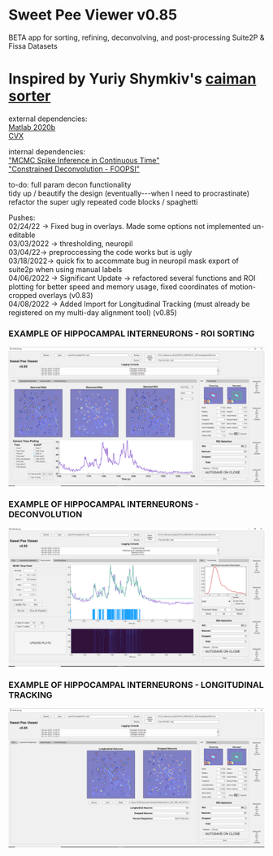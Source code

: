 # Sweet Pee Viewer v0.85
BETA app for sorting, refining, deconvolving, and post-processing Suite2P & Fissa Datasets

# Inspired by Yuriy Shymkiv's [caiman sorter](https://github.com/shymkivy/caiman_sorter)      

external dependencies:      
[Matlab 2020b](https://www.mathworks.com/products/new_products/release2020b.html)     
[CVX](http://cvxr.com/cvx/download/)      

internal dependencies:      
["MCMC Spike Inference in Continuous Time"](https://github.com/flatironinstitute/CaImAn-MATLAB/tree/master/deconvolution/MCMC)      
["Constrained Deconvolution - FOOPSI"](https://github.com/epnev/constrained-foopsi)     

to-do:
full param decon functionality      
tidy up / beautify the design (eventually---when I need to procrastinate)     
refactor the super ugly repeated code blocks / spaghetti          


Pushes:     
02/24/22 -> Fixed bug in overlays. Made some options not implemented un-editable      
03/03/2022 -> thresholding, neuropil      
03/04/22-> preproccessing the code works but is ugly      
03/18/2022-> quick fix to accommate bug in neuropil mask export of suite2p when using manual labels     
04/06/2022 -> Significant Update -> refactored several functions and ROI plotting for better speed and memory usage, fixed coordinates of motion-cropped overlays (v0.83)      
04/08/2022 -> Added Import for Longitudinal Tracking (must already be registered on my multi-day alignment tool) (v0.85)      



### EXAMPLE OF HIPPOCAMPAL INTERNEURONS - ROI SORTING     
![example](https://github.com/darikoneil/SweetPeeViewer/blob/main/Example_1.PNG)

### EXAMPLE OF HIPPOCAMPAL INTERNEURONS - DECONVOLUTION    
![example](https://github.com/darikoneil/SweetPeeViewer/blob/main/Example_3.PNG)

### EXAMPLE OF HIPPOCAMPAL INTERNEURONS - LONGITUDINAL TRACKING     
![example](https://github.com/darikoneil/SweetPeeViewer/blob/main/Example_2.PNG)


